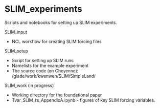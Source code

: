 # SLIM_experiments
Scripts and notebooks for setting up SLIM experiments. 

SLIM_input
* NCL workflow for creating SLIM forcing files 

SLIM_setup
* Script for setting up SLIM runs
* Namelists for the example experiment 
* The source code (on Cheyenne): /glade/work/kwenwen/SLIM/SimpleLand/

SLIM_work (in progress)
* Working directory for the foundational paper
* Tvar_SLIM_rs_AppendixA.ipynb - figures of key SLIM forcing variables.
